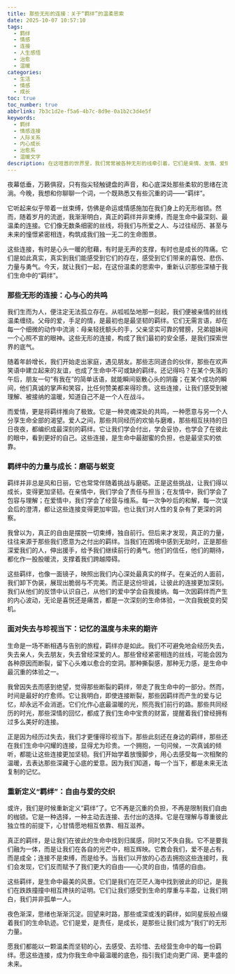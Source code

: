 ```yaml
---
title: 那些无形的连接：关于“羁绊”的温柔思索
date: 2025-10-07 10:57:10
tags:
  - 羁绊
  - 情感
  - 连接
  - 人生感悟
  - 治愈
  - 温暖
categories:
  - 生活
  - 情感
  - 成长
toc: true
toc_number: true
abbrlink: 7b3c1d2e-f5a6-4b7c-8d9e-0a1b2c3d4e5f
keywords:
  - 羁绊
  - 情感连接
  - 人际关系
  - 内心成长
  - 治愈系
  - 温暖文字
description: 在这喧嚣的世界里，我们常常被各种无形的线牵引着，它们是亲情、友情、爱情，是那些深植于心的“羁绊”。它们有时是甜蜜的负担，有时是生命中最坚实的依靠。这篇文章将带你温柔地探索这些连接的深层意义，感受它们如何塑造我们，又如何成为我们前行的力量。
---
```


夜幕低垂，万籁俱寂，只有指尖轻触键盘的声音，和心底深处那些柔软的思绪在流淌。今晚，我想和你聊聊一个词，一个既熟悉又有些沉重的词——“羁绊”。

它听起来似乎带着一丝束缚，仿佛是命运或情感施加在我们身上的无形枷锁。然而，随着岁月的流逝，我渐渐明白，真正的羁绊并非束缚，而是生命中最深刻、最温柔的连接。它们像无数条细密的丝线，将我们与所爱之人、与过往经历、甚至与未来的憧憬紧密相连，构筑成我们独一无二的生命图景。

这些连接，有时是心头一暖的慰藉，有时是无声的支撑，有时也是成长的阵痛。它们是如此真实，真实到我们能感受到它们的存在，感受到它们带来的喜悦、悲伤、力量与勇气。今天，就让我们一起，在这份温柔的思索中，重新认识那些深植于我们生命中的“羁绊”。

### 那些无形的连接：心与心的共鸣

我们生而为人，便注定无法孤立存在。从呱呱坠地那一刻起，我们便被亲情的丝线温柔缠绕。父母的爱，手足的情，是最初也是最坚韧的羁绊。它们无需言语，却在每一个细微的动作中流淌：母亲轻抚额头的手，父亲坚实可靠的臂膀，兄弟姐妹间一个心照不宣的眼神。这些无形的连接，构成了我们最初的安全感，是我们探索世界的底气。

随着年龄增长，我们开始走出家庭，遇见朋友。那些志同道合的伙伴，那些在欢声笑语中建立起来的友谊，也成了生命中不可或缺的羁绊。还记得吗？在某个失落的午后，朋友一句“有我在”的简单话语，就能瞬间驱散心头的阴霾；在某个成功的瞬间，他们真诚的掌声和笑容，比任何赞美都来得珍贵。这些连接，让我们感受到被理解、被接纳的温暖，知道自己不是一个人在战斗。

而爱情，更是将羁绊推向了极致。它是一种灵魂深处的共鸣，一种愿意与另一个人分享生命全部的渴望。爱人之间，那些共同经历的欢愉与磨难，那些相互扶持的日日夜夜，都编织成最深刻的羁绊。它让我们学会付出，学会妥协，也学会了在彼此的眼中，看到更好的自己。这些连接，是生命中最甜蜜的负担，也是最坚实的依靠。

### 羁绊中的力量与成长：磨砺与蜕变

羁绊并非总是风和日丽，它也常常伴随着挑战与磨砺。正是这些挑战，让我们得以成长，变得更加坚韧。在亲情中，我们学会了责任与担当；在友情中，我们学会了包容与理解；在爱情中，我们学会了经营与维系。每一次争吵后的和解，每一次误会后的澄清，都让这些连接变得更加牢固，也让我们对人性的复杂有了更深的洞察。

我曾以为，真正的自由是摆脱一切束缚，独自前行。但后来才发现，真正的力量，往往来源于那些我们愿意为之付出的羁绊。当我们在困境中感到无助时，正是那些深爱我们的人，伸出援手，给予我们继续前行的勇气。他们的信任，他们的期待，都化作一股股暖流，支撑着我们跨越障碍。

这些羁绊，也像一面镜子，映照出我们内心深处最真实的样子。在亲近的人面前，我们卸下伪装，展现出脆弱与不完美。而正是这份坦诚，让彼此的连接更加深刻。我们从他们的反馈中认识自己，从他们的爱中学会自我接纳。每一次因羁绊而产生的内心波动，无论是喜悦还是痛苦，都是一次深刻的生命体验，一次自我蜕变的契机。

### 面对失去与珍视当下：记忆的温度与未来的期许

生命是一场不断相遇与告别的旅程，羁绊亦是如此。我们不可避免地会经历失去，失去亲人，失去朋友，失去曾经深爱的人。那些曾经紧密相连的丝线，可能会因为各种原因而断裂，留下心头难以愈合的空洞。那种撕裂感，那种无力感，是生命中最沉重的体验之一。

我曾因失去而感到绝望，觉得那些断裂的羁绊，带走了我生命中的一部分。然而，时间是最好的疗愈师。它让我明白，即使连接断裂，那些因羁绊而产生的爱与记忆，却永远不会消逝。它们化作心底最温暖的光，照亮我们前行的路。那些共同经历的时光，那些深情的回忆，都成了我们生命中宝贵的财富，提醒着我们曾经拥有过多么美好的连接。

正是因为经历过失去，我们才更懂得珍视当下。那些此刻还在身边的羁绊，那些还在我们生命中闪耀的连接，显得尤为珍贵。一个拥抱，一句问候，一次真诚的倾听，都能让这些连接更加坚韧。我们开始学着放慢脚步，用心去感受每一次相聚的温暖，去表达那些深藏于心底的爱意。因为我们知道，每一个当下，都是未来无法复制的记忆。

### 重新定义“羁绊”：自由与爱的交织

或许，我们是时候重新定义“羁绊”了。它不再是沉重的负担，不再是限制我们自由的枷锁。它是一种选择，一种主动去连接、去付出的选择。它是在理解与尊重彼此独立性的前提下，心甘情愿地相互依靠、相互滋养。

真正的羁绊，是让我们在彼此的生命中找到归属感，同时又不失自我。它不是要我们融为一体，而是让我们在各自的光芒中，相互辉映。它教会我们，爱不是占有，而是成全；连接不是束缚，而是给予。当我们以开放的心态去拥抱这些连接时，我们会发现，它们反而赋予了我们更大的自由——心灵的自由，情感的自由。

这些羁绊，是生命中最美的风景。它们是我们在茫茫人海中找到彼此的印记，是我们在跌跌撞撞中相互搀扶的证明。它们让我们感受到生命的厚重与丰盈，让我们明白，我们并非孤单一人。

夜色渐深，思绪也渐渐沉淀。回望来时路，那些或深或浅的羁绊，如同星辰般点缀着我们的生命轨迹。它们是爱，是责任，是成长，是那些让我们成为“我们”的无形力量。

愿我们都能以一颗温柔而坚韧的心，去感受、去珍惜、去经营生命中的每一份羁绊。愿这些连接，成为你我生命中最温暖的底色，指引我们走向更广阔、更丰盛的未来。